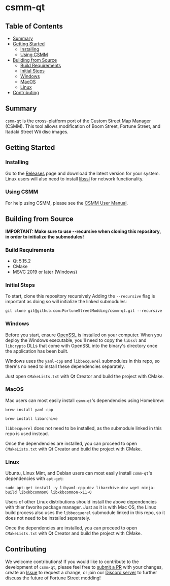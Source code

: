 # csmm-qt
## Table of Contents
* [Summary](#summary)
* [Getting Started](#getting-started)
    * [Installing](#installing)
    * [Using CSMM](#using-csmm)
* [Building from Source](#building-from-source)
    * [Build Requirements](#build-requirements)
    * [Initial Steps](#initial-steps)
    * [Windows](#windows)
    * [MacOS](#macos)
    * [Linux](#linux)
* [Contributing](#contributing)
## Summary
`csmm-qt` is the cross-platform port of the Custom Street Map Manager (CSMM). This tool allows modification of Boom Street, Fortune Street, and Itadaki Street Wii disc images. 

## Getting Started
### Installing
Go to the [Releases](https://github.com/FortuneStreetModding/csmm-qt/releases) page and download the latest version for your system. Linux users will also need to install [libssl](https://packages.ubuntu.com/focal-updates/libssl1.1) for network functionality. 

### Using CSMM
For help using CSMM, please see the [CSMM User Manual](https://github.com/FortuneStreetModding/fortunestreetmodding.github.io/wiki/CSMM-User-Manual).

## Building from Source

**IMPORTANT: Make sure to use --recursive when cloning this repository, in order to initialize the submodules!**

### Build Requirements

- Qt 5.15.2
- CMake
- MSVC 2019 or later (Windows)

### Initial Steps
To start, clone this repository recursively Adding the `--recursive` flag is important as doing so will initialize the linked submodules:

`git clone git@github.com:FortuneStreetModding/csmm-qt.git --recursive`

### Windows
Before you start, ensure [OpenSSL](https://www.openssl.org/) is installed on your computer. When you deploy the Windows executable, you'll need to copy the `libssl` and `libcrypto` DLLs that come with OpenSSL into the binary's directory once the application has been built.

Windows uses the `yaml-cpp` and `libbecquerel` submodules in this repo, so there's no need to install these dependencies separately.

Just open `CMakeLists.txt` with Qt Creator and build the project with CMake.

### MacOS
Mac users can most easily install `csmm-qt`'s dependencies using Homebrew:

`brew install yaml-cpp` 

`brew install libarchive`

`libbecquerel` does not need to be installed, as the submodule linked in this repo is used instead.

Once the dependencies are installed, you can proceed to open `CMakeLists.txt` with Qt Creator and build the project with CMake.

### Linux
Ubuntu, Linux Mint, and Debian users can most easily install `csmm-qt`'s dependencies with `apt-get`:

`sudo apt-get install -y libyaml-cpp-dev libarchive-dev wget ninja-build libxkbcommon0 libxkbcommon-x11-0`

Users of other Linux distributions should install the above dependencies with thier favorite package manager. Just as it is with Mac OS, the Linux build process also uses the `libbecquerel` submodule linked in this repo, so it does not need to be installed separately.

Once the dependencies are installed, you can proceed to open `CMakeLists.txt` with Qt Creator and build the project with CMake.

## Contributing
We welcome contributions! If you would like to contribute to the development of `csmm-qt`, please feel free to [submit a PR](https://github.com/FortuneStreetModding/csmm-qt/pulls) with your changes, create an [Issue](https://github.com/FortuneStreetModding/csmm-qt/issues) to request a change, or join our [Discord server](https://discord.gg/DE9Hn7T) to further discuss the future of Fortune Street modding!